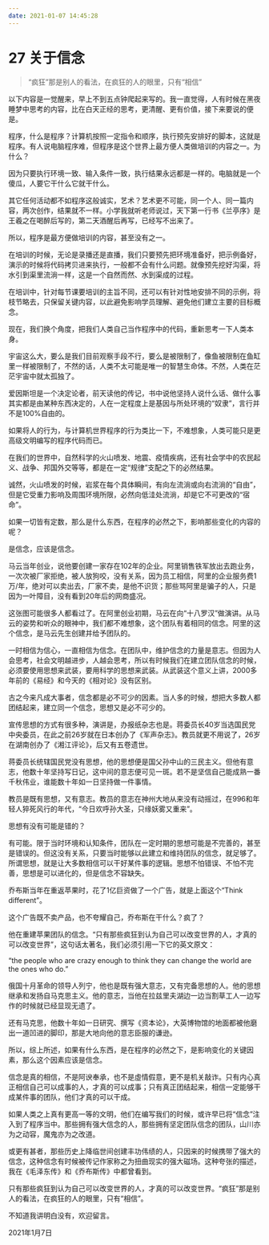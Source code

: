 ```yaml
---
date: 2021-01-07 14:45:28
---
```

# 27 关于信念

> “疯狂”那是别人的看法，在疯狂的人的眼里，只有“相信”

以下内容是一觉醒来，早上不到五点钟爬起来写的。我一直觉得，人有时候在黑夜睡梦中思考的内容，比在白天正经的思考，更清醒、更有价值，接下来要说的便是。

<!-- more -->

程序，什么是程序？计算机按照一定指令和顺序，执行预先安排好的脚本，这就是程序。有人说电脑程序难，但程序是这个世界上最方便人类做培训的内容之一。为什么？

因为只要执行环境一致、输入条件一致，执行结果永远都是一样的。电脑就是一个傻瓜，人要它干什么它就干什么。

其它任何活动都不如程序这般诚实，艺术？艺术更不可能，同一个人、同一篇内容，两次创作，结果就不一样。小学我就听老师说过，天下第一行书《兰亭序》是王羲之在喝醉后写的，第二天酒醒后再写，已经写不出来了。

所以，程序是最方便做培训的内容，甚至没有之一。

在培训的时候，无论是录播还是直播，我们只要预先把环境准备好，把示例备好，演示的时候将代码拷贝进来执行，一般都不会有什么问题。就像预先挖好沟渠，将水引到渠里流淌一样，这是一个自然而然、水到渠成的过程。

在培训中，针对每节课要培训的主旨不同，还可以有针对性地安排不同的示例，将枝节略去，只保留关键内容，以此避免影响学员理解、避免他们建立主要的目标概念。

现在，我们换个角度，把我们人类自己当作程序中的代码，重新思考一下人类本身。

宇宙这么大，要么是我们目前观察手段不行，要么是被限制了，像鱼被限制在鱼缸里一样被限制了，不然的话，人类不太可能是唯一的智慧生命体。不然，人类在茫茫宇宙中就太孤独了。

爱因斯坦是一个决定论者，前天读他的传记，书中说他坚持人说什么话、做什么事其实都是由某种东西决定的，人在一定程度上是基因与所处环境的“奴隶”，言行并不是100%自由的。

如果将人的行为，与计算机世界程序的行为类比一下，不难想象，人类可能只是更高级文明编写的程序代码而已。

在我们的世界中，自然科学的火山喷发、地震、疫情疾病，还有社会学中的农民起义、战争、邦国外交等等，都是在一定“规律”支配之下的必然结果。

诚然，火山喷发的时候，岩浆在每个具体瞬间，有向左流淌或向右流淌的“自由”，但是它受重力影响及周围环境所限，必然向低洼处流淌，却是它不可更改的“宿命”。

如果一切皆有定数，那么是什么东西，在程序的必然之下，影响那些变化的内容的呢？

是信念，应该是信念。

马云当年创业，说他要创建一家存在102年的企业。阿里销售铁军放出去跑业务，一次次被厂家拒绝，被人放狗咬，没有关系，因为员工相信，阿里的企业服务费1万/年，绝对可以卖出去，厂家不卖，是他不识货；那些骂阿里是骗子的人，只是因为一叶障目，没有看到20年后的网商盛况。

这张图可能很多人都看过了。在阿里创业初期，马云在向“十八罗汉”做演讲。从马云的姿势和听众的眼神中，我们都不难想象，这个团队有着相同的信念。阿里的这个信念，是马云先生创建并给予团队的。

一时相信为信心，一直相信为信念。在团队中，维护信念的力量是意志。但因为人会思考，社会文明越进步，人越会思考，所以有时候我们在建立团队信念的时候，必须要使用思想来武装，要用科学的思想来武装。从武装这个意义上讲，2000多年前的《易经》和今天的《相对论》没有区别。

古之今来凡成大事者，信念都是必不可少的因素。当人多的时候，想把大多数人都团结起来，建立同一个信念，思想又是必不可少的。

宣传思想的方式有很多种，演讲是，办报纸杂志也是。蒋委员长40岁当选国民党中央委员，在此之前26岁就在日本创办了《军声杂志》。教员就更不用说了，26岁在湖南创办了《湘江评论》，后又有五卷遗世。

蒋委员长统辖国民党没有思想，他的思想便是国父孙中山的三民主义。但他有意志，他数十年坚持写日记，这中间的意志便可见一斑。若不是坚信自己能成熟一番千秋伟业，谁能数十年如一日坚持做一件事情。

教员是既有思想，又有意志。教员的意志在神州大地从来没有动摇过，在996和年轻人猝死风行的年代，“今日欢呼孙大圣，只缘妖雾又重来”。

思想有没有可能是错的？

有可能。限于当时环境和认知条件，团队在一定时期的思想可能是不完善的，甚至是错误的。但这没有关系，只要当时能够以此建立和维持团队的信念，就足够了。所谓思想，就是让大多数相信可以干好某件事的逻辑。思想不怕错误、不怕不完善，思想是可以进化的，但是信念不容缺失。

乔布斯当年在重返苹果时，花了1亿巨资做了一个广告，就是上面这个“Think different”。

这个广告既不卖产品，也不夸耀自己，乔布斯在干什么？疯了？

他在重建苹果团队的信念。“只有那些疯狂到认为自己可以改变世界的人，才真的可以改变世界”，这句话太著名，我们必须引用一下它的英文原文：

“the people who are crazy enough to think they can change the world are the ones who do.”

俄国十月革命的领导人列宁，他也是既有强大意志，又有完备思想的人。他的思想继承和发扬自马克思主义。他的意志，当他在拉兹里夫湖边一边当割草工人一边写作的时候就已经显现无遗了。

还有马克思，他数十年如一日研究、撰写《资本论》，大英博物馆的地面都被他磨出一道凹进的脚印，那是大地向他的意志臣服的谦逊。

所以，综上所述，如果有什么东西，是在程序的必然之下，是影响变化的关键因素，那么这个因素应该是信念。

信念是真的相信，不是阿谀奉承，也不是虛情假意，更不是机关敲诈。只有内心真正相信自己可以成事的人，才真的可以成事；只有真正团结起来，相信一定能够干成某件事的团队，他们才真的可以干成。

如果人类之上真有更高一等的文明，他们在编写我们的时候，或许早已将“信念”注入到了程序当中。那些拥有强大信念的人，那些拥有坚定团队信念的团队，山川亦为之动容，魔鬼亦为之改道。

或更有甚者，那些历史上降临世间创建丰功伟绩的人，只因来的时候携带了强大的信念，这种信念有时候被传记作家称之为扭曲现实的强大磁场。这种夸张的描述，我在《毛泽东传》和《乔布斯传》中都曾看到。

只有那些疯狂到认为自己可以改变世界的人，才真的可以改变世界。“疯狂”那是别人的看法，在疯狂的人的眼里，只有“相信”。

不知道我讲明白没有，欢迎留言。

2021年1月7日